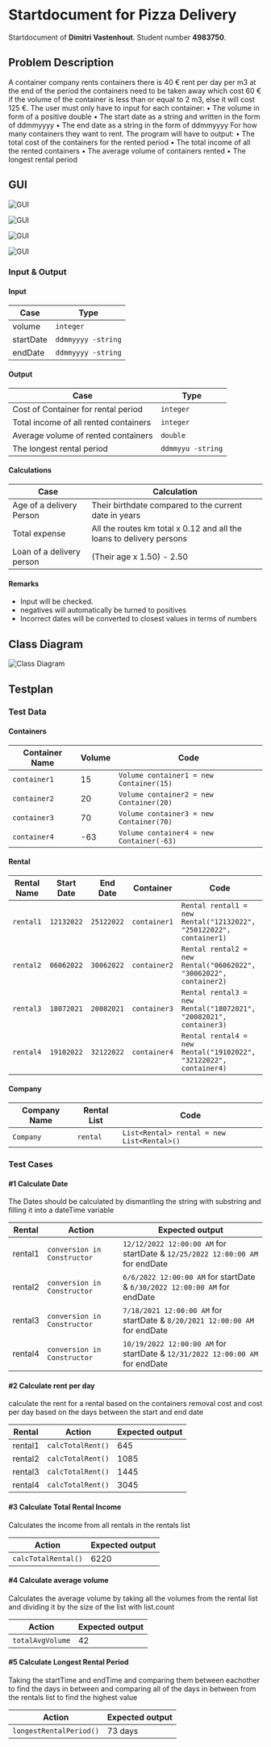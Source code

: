 # Startdocument for Pizza Delivery

Startdocument of **Dimitri Vastenhout**. Student number **4983750**.

## Problem Description

A container company rents containers there is 40 € rent per day per m3 at the end of the period the containers need to be taken away which cost 60 € if the volume of the container is less than or equal to 2 m3, else it will cost 125 €.
The user must only have to input for each container:
•	The volume in form of a positive double
•	The start date as a string and written in the form of ddmmyyyy
•	The end date as a string in the form of ddmmyyyy
For how many containers they want to rent. The program will have to output:
•	The total cost of the containers for the rented period
•	The total income of all the rented containers
•	The average volume of containers rented
•	The longest rental period

## GUI

![GUI](InsertPage.png "first version of the insert page")

![GUI](ViewRentalPage.png "first version of the view rental page")

![GUI](StatisticsPage.png "first version of the statistics page")

![GUI](AboutPage.png "first version of the about page")

### Input & Output

#### Input

|Case|Type|
|----|----|
|volume | `integer`|
|startDate | `ddmmyyyy -string`|
|endDate | `ddmmyyyy -string`|

#### Output

|Case|Type|
|----|----|
|Cost of Container for rental period|`integer`|
|Total income of all rented containers|`integer`|
|Average volume of rented containers|`double`|
|The longest rental period|`ddmmyyu -string`|

#### Calculations

| Case              | Calculation                        |
| ----------------- | ---------------------------------- |
| Age of a delivery Person | Their birthdate compared to the current date in years |
| Total expense | All the routes km total x 0.12 and all the loans to delivery persons |
| Loan of a delivery person | (Their age x 1.50) - 2.50 |

#### Remarks

* Input will be checked.
* negatives will automatically be turned to positives
* Incorrect dates will be converted to closest values in terms of numbers

## Class Diagram

![Class Diagram](ContainerDiagram.png "first version of class diagram")

## Testplan

### Test Data

#### Containers

| Container Name | Volume | Code |
| -------------- | ------ | ---- |
| `container1` | 15 | `Volume container1 = new Container(15)` |
| `container2` | 20 | `Volume container2 = new Container(20)` |
| `container3` | 70 | `Volume container3 = new Container(70)` |
| `container4` | -63 | `Volume container4 = new Container(-63)` |

#### Rental

| Rental Name | Start Date | End Date | Container| Code |
| ----------- | ---------- | -------- | -------- | ---- |
| `rental1` | `12132022` | `25122022` | `container1` | `Rental rental1 = new Rental("12132022", "250122022", container1)`|
| `rental2` | `06062022` | `30062022` | `container2` | `Rental rental2 = new Rental("06062022", "30062022", container2)`|
| `rental3` | `18072021` | `20082021` | `container3` | `Rental rental3 = new Rental("18072021", "20082021", container3)`|
| `rental4` | `19102022` | `32122022` | `container4` | `Rental rental4 = new Rental("19102022", "32122022", container4)`|

#### Company

| Company Name | Rental List | Code |
| ------------ | ------- | ----- |
| `Company` | `rental` | `List<Rental> rental = new List<Rental>()` |

### Test Cases

#### #1 Calculate Date

The Dates should be calculated by dismantling the string with substring and filling it into a dateTime variable

|Rental|Action|Expected output|
|---|-----------|----|
| rental1 | `conversion in Constructor` | `12/12/2022 12:00:00 AM` for startDate & `12/25/2022 12:00:00 AM` for endDate |
| rental2 | `conversion in Constructor` | `6/6/2022 12:00:00 AM` for startDate & `6/30/2022 12:00:00 AM` for endDate |
| rental3 | `conversion in Constructor` | `7/18/2021 12:00:00 AM` for startDate & `8/20/2021 12:00:00 AM` for endDate |
| rental4 | `conversion in Constructor` | `10/19/2022 12:00:00 AM` for startDate & `12/31/2022 12:00:00 AM` for endDate |

#### #2 Calculate rent per day

calculate the rent for a rental based on the containers removal cost and cost per day based on the days between the start and end date

|Rental|Action|Expected output|
|----|------|---------------|
| rental1 | `calcTotalRent()` | 645 |
| rental2 | `calcTotalRent()` | 1085 |
| rental3 | `calcTotalRent()` | 1445 |
| rental4 | `calcTotalRent()` | 3045 |

#### #3 Calculate Total Rental Income

Calculates the income from all rentals in the rentals list

|Action|Expected output|
|------|---------------|
|`calcTotalRental()`| 6220 |

#### #4 Calculate average volume

Calculates the average volume by taking all the volumes from the rental list and dividing it by the size of the list with list.count

 | Action | Expected output |
 | ------ | --------------- |
 | `totalAvgVolume` | 42 |

#### #5 Calculate Longest Rental Period

Taking the startTime and endTime and comparing them between eachother to find the days in between and comparing all of the days in between from the rentals list to find the highest value

 | Action | Expected output |
 | ------ | --------------- |
 | `longestRentalPeriod()` | 73 days |